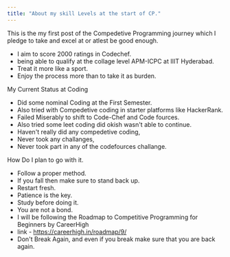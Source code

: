 ```yaml
---
title: "About my skill Levels at the start of CP."
---
```



This is the my first post of the Compedetive Programming journey which I pledge to take and excel at or atlest be good enough.
- I aim to score 2000 ratings in Codechef.
- being able to qualify at the collage level APM-ICPC at IIIT Hyderabad.
- Treat it more like a sport.
- Enjoy the process more than to take it as burden.

My Current Status at Coding
- Did some nominal Coding at the First Semester.
- Also tried with Compedetive coding in starter platforms like HackerRank.
- Failed Miserably to shift to Code-Chef and Code fources.
- Also tried some leet coding did okish wasn't able to continue.
- Haven't really did any compedetive coding,
- Never took any challanges,
- Never took part in any of the codefources challange.

How Do I plan to go with it.
- Follow a proper method.
- If you fall then make sure to stand back up.
- Restart fresh.
- Patience is the key.
- Study before doing it.
- You are not a bond.
- I will be following the Roadmap to Competitive Programming for Beginners by CareerHigh
- link - https://careerhigh.in/roadmap/9/
- Don't Break Again, and even if you break make sure that you are back again.